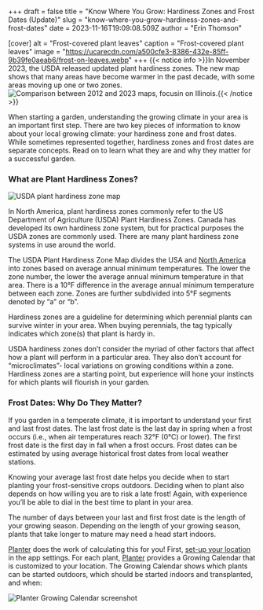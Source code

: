 +++
draft = false
title = "Know Where You Grow: Hardiness Zones and Frost Dates (Update)"
slug = "know-where-you-grow-hardiness-zones-and-frost-dates"
date = 2023-11-16T19:09:08.509Z
author = "Erin Thomson"

[cover]
alt = "Frost-covered plant leaves"
caption = "Frost-covered plant leaves"
image = "https://ucarecdn.com/a500cfe3-8386-432e-85ff-9b39fe0aeab6/frost-on-leaves.webp"
+++
{{< notice info >}}In November 2023, the USDA released updated plant hardiness zones. The new map shows that many areas have become warmer in the past decade, with some areas moving up one or two zones. ![Comparison between 2012 and 2023 maps, focusin on Illinois.](https://ucarecdn.com/aa6ab245-815c-4012-9ad9-65f7b2f92ce2/2012-2023-comparison.webp "The hardiness map for Illinois. Left side: 2012. Right side: 2023."){{< /notice >}}

When starting a garden, understanding the growing climate in your area is an important first step. There are two key pieces of information to know about your local growing climate: your hardiness zone and frost dates. While sometimes represented together, hardiness zones and frost dates are separate concepts. Read on to learn what they are and why they matter for a successful garden.

### What are Plant Hardiness Zones?

![USDA plant hardiness zone map](https://ucarecdn.com/b6e84418-8ede-4c5a-9011-c83cde4b8de9/usda-growing-zones-map.webp "View the [interactive map](https://planthardiness.ars.usda.gov/) to determine your plant hardiness zone. [Image Source](https://planthardiness.ars.usda.gov/pages/map-downloads).")

In North America, plant hardiness zones commonly refer to the US Department of Agriculture (USDA) Plant Hardiness Zones. Canada has developed its own hardiness zone system, but for practical purposes the USDA zones are commonly used. There are many plant hardiness zone systems in use around the world.

The USDA Plant Hardiness Zone Map divides the USA and [North America](https://gpsr.ars.usda.gov/phzm/md/northamerica.jpg) into zones based on average annual minimum temperatures. The lower the zone number, the lower the average annual minimum temperature in that area. There is a 10°F difference in the average annual minimum temperature between each zone. Zones are further subdivided into 5°F segments denoted by “a” or “b”.

Hardiness zones are a guideline for determining which perennial plants can survive winter in your area. When buying perennials, the tag typically indicates which zone(s) that plant is hardy in.

USDA hardiness zones don’t consider the myriad of other factors that affect how a plant will perform in a particular area. They also don’t account for “microclimates”- local variations on growing conditions within a zone. Hardiness zones are a starting point, but experience will hone your instincts for which plants will flourish in your garden.

### Frost Dates: Why Do They Matter?

If you garden in a temperate climate, it is important to understand your first and last frost dates. The last frost date is the last day in spring when a frost occurs (i.e., when air temperatures reach 32°F (0°C) or lower). The first frost date is the first day in fall when a frost occurs. Frost dates can be estimated by using average historical frost dates from local weather stations.

Knowing your average last frost date helps you decide when to start planting your frost-sensitive crops outdoors. Deciding when to plant also depends on how willing you are to risk a late frost! Again, with experience you’ll be able to dial in the best time to plant in your area.

The number of days between your last and first frost date is the length of your growing season. Depending on the length of your growing season, plants that take longer to mature may need a head start indoors.

[Planter](https://planter.garden/) does the work of calculating this for you! First, [set-up your location](https://info.planter.garden/calendar) in the app settings. For each plant, [Planter](https://planter.garden/) provides a Growing Calendar that is customized to your location. The Growing Calendar shows which plants can be started outdoors, which should be started indoors and transplanted, and when:

![Planter Growing Calendar screenshot](https://ucarecdn.com/2aae99ba-062d-4e17-ba02-5f9a98d5263f/screenshot_20220331.jpg)